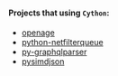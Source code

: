#### Projects that using `Cython`: 
* [openage](https://github.com/SFTtech/openage)
* [python-netfilterqueue](https://github.com/kti/python-netfilterqueue)
* [py-graphqlparser](https://github.com/elastic-coders/py-graphqlparser)
* [pysimdjson](https://github.com/TkTech/pysimdjson)
